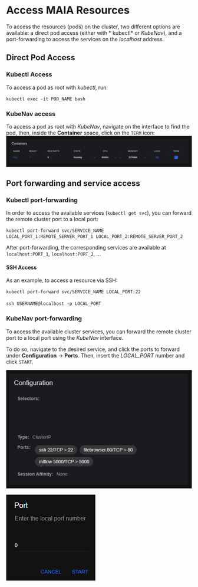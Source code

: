 # Access MAIA Resources

To access the resources (pods) on the cluster, two different options are available: a direct pod access (either with *
kubectl* or *KubeNav*),
and a port-forwarding to access the services on the *localhost* address.

## Direct Pod Access

### Kubectl Access

To access a pod as root with *kubectl*, run:

```
kubectl exec -it POD_NAME bash
```

### KubeNav access

To access a pod as root with *KubeNav*, navigate on the interface to find the pod, then, inside the **Container** space,
click on the `TERM` icon:
![img.png](images/KubeNav_term.png)

## Port forwarding and service access

### Kubectl port-forwarding

In order to access the available services (`kubectl get svc`), you can forward the remote cluster port to a local port:

```
kubectl port-forward svc/SERVICE_NAME LOCAL_PORT_1:REMOTE_SERVER_PORT_1 LOCAL_PORT_2:REMOTE_SERVER_PORT_2 
```

After port-forwarding, the corresponding services are available at `localhost:PORT_1`, `localhost:PORT_2`, ...

#### SSH Access

As an example, to access a resource via SSH:

```
kubectl port-forward svc/SERVICE_NAME LOCAL_PORT:22

ssh USERNAME@localhost -p LOCAL_PORT
```

### KubeNav port-forwarding

To access the available cluster services, you can forward the remote cluster port to a local port using the *KubeNav*
interface.

To do so, navigate to the desired service, and click the ports to forward under **Configuration** &rarr; **Ports**.
Then, insert the *LOCAL_PORT* number and click `START`.

![img.png](images/KubeNav_svc.png)

![img_1.png](images/KubeNav_start.png)